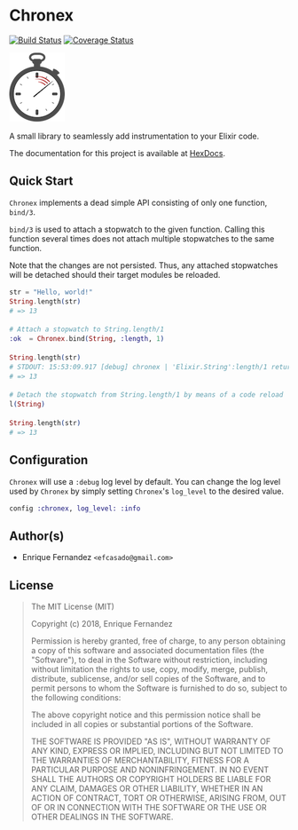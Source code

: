 # Chronex
[![Build Status](https://travis-ci.org/efcasado/chronex.svg?branch=master)](https://travis-ci.org/efcasado/chronex)
[![Coverage Status](https://coveralls.io/repos/github/efcasado/chronex/badge.svg?branch=master)](https://coveralls.io/github/efcasado/chronex?branch=master)

![Chronex](stopwatch.png)

A small library to seamlessly add instrumentation to your Elixir code.

The documentation for this project is available at
[HexDocs](https://hexdocs.pm/chronex/api-reference.html).


## Quick Start

`Chronex` implements a dead simple API consisting of only one function,
`bind/3`.

`bind/3` is used to attach a stopwatch to the given function. Calling this
function several times does not attach multiple stopwatches to the same
function.

Note that the changes are not persisted. Thus, any attached stopwatches
will be detached should their target modules be reloaded.

```elixir
str = "Hello, world!"
String.length(str)
# => 13

# Attach a stopwatch to String.length/1
:ok  = Chronex.bind(String, :length, 1)

String.length(str)
# STDOUT: 15:53:09.917 [debug] chronex | 'Elixir.String':length/1 returned in 0.006 ms
# => 13

# Detach the stopwatch from String.length/1 by means of a code reload
l(String)

String.length(str)
# => 13
```


## Configuration

`Chronex` will use a `:debug` log level by default. You can change the log
level used by `Chronex` by simply setting `Chronex`'s `log_level` to the
desired value.

```elixir
config :chronex, log_level: :info
```


## Author(s)

- Enrique Fernandez `<efcasado@gmail.com>`


## License

> The MIT License (MIT)
>
> Copyright (c) 2018, Enrique Fernandez
>
> Permission is hereby granted, free of charge, to any person obtaining a copy
> of this software and associated documentation files (the "Software"), to deal
> in the Software without restriction, including without limitation the rights
> to use, copy, modify, merge, publish, distribute, sublicense, and/or sell
> copies of the Software, and to permit persons to whom the Software is
> furnished to do so, subject to the following conditions:
>
> The above copyright notice and this permission notice shall be included in
> all copies or substantial portions of the Software.
>
> THE SOFTWARE IS PROVIDED "AS IS", WITHOUT WARRANTY OF ANY KIND, EXPRESS OR
> IMPLIED, INCLUDING BUT NOT LIMITED TO THE WARRANTIES OF MERCHANTABILITY,
> FITNESS FOR A PARTICULAR PURPOSE AND NONINFRINGEMENT. IN NO EVENT SHALL THE
> AUTHORS OR COPYRIGHT HOLDERS BE LIABLE FOR ANY CLAIM, DAMAGES OR OTHER
> LIABILITY, WHETHER IN AN ACTION OF CONTRACT, TORT OR OTHERWISE, ARISING FROM,
> OUT OF OR IN CONNECTION WITH THE SOFTWARE OR THE USE OR OTHER DEALINGS IN
> THE SOFTWARE.
